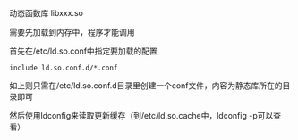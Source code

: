 动态函数库
libxxx.so

需要先加载到内存中，程序才能调用


首先在/etc/ld.so.conf中指定要加载的配置

```
include ld.so.conf.d/*.conf
```
如上则只需在/etc/ld.so.conf.d目录里创建一个conf文件，内容为静态库所在的目录即可

然后使用ldconfig来读取更新缓存（到/etc/ld.so.cache中，ldconfig -p可以查看）